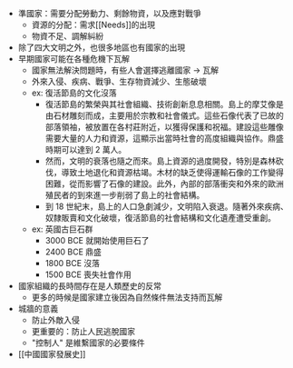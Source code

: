 - 準國家：需要分配勞動力、剩餘物資，以及應對戰爭
	- 資源的分配：需求[[Needs]]的出現
	- 物資不足、調解糾紛
- 除了四大文明之外，也很多地區也有國家的出現
- 早期國家可能在各種危機下瓦解
	- 國家無法解決問題時，有些人會選擇逃離國家 -> 瓦解
	- 外來入侵、疾病、戰爭、生存物資減少、生態破壞
	- ex: 復活節島的文化沒落
		- 復活節島的繁榮與其社會組織、技術創新息息相關。島上的摩艾像是由石材雕刻而成，主要用於宗教和社會儀式。這些石像代表了已故的部落領袖，被放置在各村莊附近，以獲得保護和祝福。建設這些雕像需要大量的人力和資源，這顯示出當時社會的高度組織與協作。鼎盛時期可以達到 2 萬人。
		- 然而，文明的衰落也隨之而來。島上資源的過度開發，特別是森林砍伐，導致土地退化和資源枯竭。木材的缺乏使得運輸石像的工作變得困難，從而影響了石像的建設。此外，內部的部落衝突和外來的歐洲殖民者的到來進一步削弱了島上的社會結構。
		- 到 18 世紀末，島上的人口急劇減少，文明陷入衰退。隨著外來疾病、奴隸販賣和文化破壞，復活節島的社會結構和文化遺產遭受重創。
	- ex: 英國古巨石群
		- 3000 BCE 就開始使用巨石了
		- 2400 BCE 鼎盛
		- 1800 BCE 沒落
		- 1500 BCE 喪失社會作用
- 國家組織的長時間存在是人類歷史的反常
	- 更多的時候是國家建立後因為自然條件無法支持而瓦解
- 城牆的意義
	- 防止外敵入侵
	- 更重要的：防止人民逃脫國家
	- "控制人" 是維繫國家的必要條件
- [[中國國家發展史]]